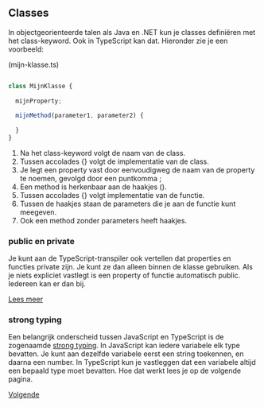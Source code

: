 ## Classes

In objectgeorienteerde talen als Java en .NET kun je classes definiëren met het class-keyword. 
Ook in TypeScript kan dat. Hieronder zie je een voorbeeld:

(mijn-klasse.ts)
```TypeScript

class MijnKlasse {
  
  mijnProperty;
  
  mijnMethod(parameter1, parameter2) {
    
  }
}
```

1. Na het class-keyword volgt de naam van de class.
2. Tussen accolades {} volgt de implementatie van de class.
3. Je legt een property vast door eenvoudigweg de naam van de property te noemen, gevolgd door een puntkomma ;
4. Een method is herkenbaar aan de haakjes ().
5. Tussen accolades {} volgt implementatie van de functie.
6. Tussen de haakjes staan de parameters die je aan de functie kunt meegeven.
7. Ook een method zonder parameters heeft haakjes.

### public en private

Je kunt aan de TypeScript-transpiler ook vertellen dat properties en functies private zijn. Je kunt ze dan alleen 
binnen de klasse gebruiken. Als je niets expliciet vastlegt is een property of functie automatisch public. Iedereen 
kan er dan bij.

[Lees meer](http://www.typescriptlang.org/docs/handbook/classes.html#public-private-and-protected-modifiers)

### strong typing

Een belangrijk onderscheid tussen JavaScript en TypeScript is de zogenaamde
[strong typing](https://en.wikipedia.org/wiki/Type_safety). In JavaScript kan iedere variabele elk type bevatten. Je 
kunt aan dezelfde variabele eerst een string toekennen, en daarna een number. In TypeScript kun je vastleggen dat een 
variabele altijd een bepaald type moet bevatten. Hoe dat werkt lees je op de volgende pagina.

[Volgende](06.strong_typing.md)